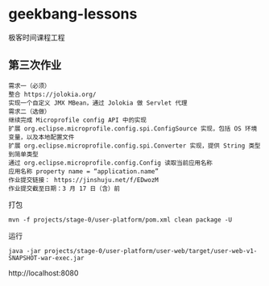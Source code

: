 # geekbang-lessons
极客时间课程工程

## 第三次作业

```text
需求一（必须）
整合 https://jolokia.org/
实现一个自定义 JMX MBean，通过 Jolokia 做 Servlet 代理
需求二（选做）
继续完成 Microprofile config API 中的实现
扩展 org.eclipse.microprofile.config.spi.ConfigSource 实现，包括 OS 环境变量，以及本地配置文件
扩展 org.eclipse.microprofile.config.spi.Converter 实现，提供 String 类型到简单类型
通过 org.eclipse.microprofile.config.Config 读取当前应用名称
应用名称 property name = “application.name”
作业提交链接： https://jinshuju.net/f/EDwozM
作业提交截至日期：3 月 17 日（含）前
```

打包

```shell
mvn -f projects/stage-0/user-platform/pom.xml clean package -U
```

运行

```shell
java -jar projects/stage-0/user-platform/user-web/target/user-web-v1-SNAPSHOT-war-exec.jar
```

http://localhost:8080